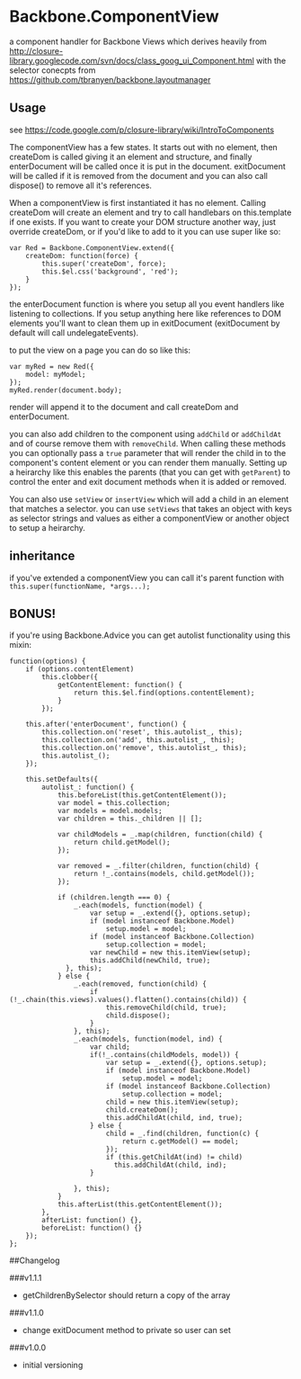 # Backbone.ComponentView #

a component handler for Backbone Views which derives heavily from http://closure-library.googlecode.com/svn/docs/class_goog_ui_Component.html with the selector conecpts from https://github.com/tbranyen/backbone.layoutmanager

## Usage ##

see https://code.google.com/p/closure-library/wiki/IntroToComponents

The componentView has a few states. It starts out with no element, then createDom is called giving it an element and structure, and finally enterDocument will be called once it is put in the document. exitDocument will be called if it is removed from the document and you can also call dispose() to remove all it's references.

When a componentView is first instantiated it has no element. Calling createDom will create an element and try to call handlebars on this.template if one exists. If you want to create your DOM structure another way, just override createDom, or if you'd like to add to it you can use super like so:

```
var Red = Backbone.ComponentView.extend({
	createDom: function(force) {
		this.super('createDom', force);
		this.$el.css('background', 'red');
	}
});
```

the enterDocument function is where you setup all you event handlers like listening to collections. If you setup anything here like references to DOM elements you'll want to clean them up in exitDocument (exitDocument by default will call undelegateEvents).

to put the view on a page you can do so like this:

```
var myRed = new Red({
	model: myModel;
});
myRed.render(document.body);
```

render will append it to the document and call createDom and enterDocument.

you can also add children to the component using `addChild` or `addChildAt` and of course remove them with `removeChild`. When calling these methods you can optionally pass a `true` parameter that will render the child in to the component's content element or you can render them manually. Setting up a heirarchy like this enables the parents (that you can get with `getParent`) to control the enter and exit document methods when it is added or removed.

You can also use `setView` or `insertView` which will add a child in an element that matches a selector. you can use `setViews` that takes an object with keys as selector strings and values as either a componentView or another object to setup a heirarchy.

## inheritance ##

if you've extended a componentView you can call it's parent function with `this.super(functionName, *args...);`

## BONUS! ##

if you're using Backbone.Advice you can get autolist functionality using this mixin:

```
function(options) {
    if (options.contentElement)
        this.clobber({
            getContentElement: function() {
                return this.$el.find(options.contentElement);
            }
        });

    this.after('enterDocument', function() {
        this.collection.on('reset', this.autolist_, this);
        this.collection.on('add', this.autolist_, this);
        this.collection.on('remove', this.autolist_, this);
        this.autolist_();
    });

    this.setDefaults({
        autolist_: function() {
            this.beforeList(this.getContentElement());
            var model = this.collection;
            var models = model.models;
            var children = this._children || [];

            var childModels = _.map(children, function(child) {
                return child.getModel();
            });

            var removed = _.filter(children, function(child) {
                return !_.contains(models, child.getModel());
            });

            if (children.length === 0) {
                _.each(models, function(model) {
                    var setup = _.extend({}, options.setup);
                    if (model instanceof Backbone.Model)
                        setup.model = model;
                    if (model instanceof Backbone.Collection)
                        setup.collection = model;
                    var newChild = new this.itemView(setup);
                    this.addChild(newChild, true);
              }, this);
            } else {
                _.each(removed, function(child) {
                    if (!_.chain(this.views).values().flatten().contains(child)) {
                        this.removeChild(child, true);
                        child.dispose();
                    }
                }, this);
                _.each(models, function(model, ind) {
                    var child;
                    if(!_.contains(childModels, model)) {
                        var setup = _.extend({}, options.setup);
                        if (model instanceof Backbone.Model)
                            setup.model = model;
                        if (model instanceof Backbone.Collection)
                            setup.collection = model;
                        child = new this.itemView(setup);
                        child.createDom();
                        this.addChildAt(child, ind, true);
                    } else {
                        child = _.find(children, function(c) {
                            return c.getModel() == model;
                        });
                        if (this.getChildAt(ind) != child)
                          this.addChildAt(child, ind);
                    }

                }, this);
            }
            this.afterList(this.getContentElement());
        },
        afterList: function() {},
        beforeList: function() {}
    });
};
```
##Changelog

###v1.1.1

- getChildrenBySelector should return a copy of the array

###v1.1.0

- change exitDocument method to private so user can set

###v1.0.0
- initial versioning